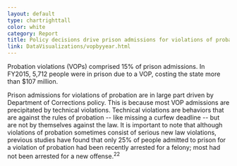 ```yaml
---
layout: default
type: chartrighttall
color: white
category: Report
title: Policy decisions drive prison admissions for violations of probation, which cost Florida taxpayers more than $100 million a year.
link: DataVisualizations/vopbyyear.html
---
```

Probation violations (VOPs) comprised 15% of prison admissions.
In FY2015, 5,712 people were in prison due to a VOP,
 costing the state more than $107 million.

Prison admissions for violations of probation are in large part driven by Department of Corrections policy. This is because most VOP admissions are precipitated by technical violations. Technical violations
are behaviors that are against the rules of probation -- like missing a curfew deadline -- but are not by themselves against the law. It is important to note that
although violations of probation sometimes consist of serious new law violations, previous studies have found that only 25% of people admitted to prison for a violation of probation had been recently arrested for a felony; most had not been arrested for a new offense.<sup>22</sup>